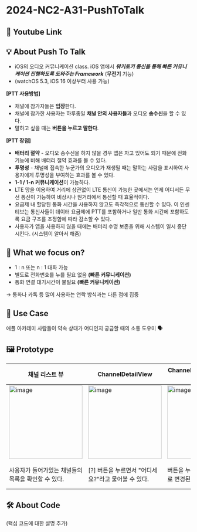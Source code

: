 # 2024-NC2-A31-PushToTalk
## 🎥 Youtube Link


## 💡 About Push To Talk

- iOS의 오디오 커뮤니케이션 class. iOS 앱에서 ***워키토키 통신을 통해 빠른 커뮤니케이션 진행하도록 도와주는 Framework*** (**무전기** 기능)
- (watchOS 5.3, iOS 16 이상부터 사용 가능)

**[PTT 사용방법]**

- 채널에 참가자들은 **입장**한다.
- 채널에 참가한 사용자는 하루종일 **채널 안의 사용자들**과 오디오 **송수신**을 할 수 있다.
- 말하고 싶을 때는 **버튼을 누르고 말한다**.

**[PTT 장점]**

- **배터리 절약** - 오디오 송수신을 하지 않을 경우 앱은 자고 있어도 되기 때문에 전화기능에 비해 배터리 절약 효과를 볼 수 있다.
- **투명성** - 채널에 접속한 누군가의 오디오가 재생될 때는 말하는 사람을 표시하여 사용자에게 투명성을 부여하는 효과를 볼 수 있다.
- **1-1 / 1-n 커뮤니케이션**이 가능하다.
- LTE 망을 이용하여 거리에 상관없이 LTE 통신이 가능한 곳에서는 언제 어디서든 무선 통신이 가능하여 비상시나 원거리에서 통신할 때 효율적이다.
- 요금제 내 할당된 통화 시간을 사용하지 않고도 즉각적으로 통신할 수 있다. 이 인센티브는 통신사들이 데이터 요금제에 PTT를 포함하거나 일반 통화 시간에 포함하도록 요금 구조를 조정함에 따라 감소할 수 있다.
- 사용자가 앱을 사용하지 않을 때에는 배터리 수명 보존을 위해 시스템이 일시 중단 시킨다. (시스템이 알아서 해줌)


## 🎯 What we focus on?

- 1 : n 또는 n : 1 대화 가능
- 별도로 전화번호를 누를 필요 없음 **(빠른 커뮤니케이션)**
- 통화 연결 대기시간이 불필요 **(빠른 커뮤니케이션)**

→ 통화나 카톡 등 많이 사용하는 연락 방식과는 다른 점에 집중

## 💼 Use Case
애플 아카데미 사람들이 약속 상대가 어디인지 궁금할 때의 소통 도우미 🗣️

## 🖼️ Prototype

|  채널 리스트 뷰 | ChannelDetailView  | ChannelDetailView에서 말할 때  | NewChannelView  |
|---|---|---|---|
|<img width="200" alt="image" src="https://github.com/DeveloperAcademy-POSTECH/2024-NC2-A31-PushToTalk/assets/102604192/cae3e08d-be0f-4301-9a76-8e25d7c7ab71">|<img width="200" alt="image" src="https://github.com/DeveloperAcademy-POSTECH/2024-NC2-A31-PushToTalk/assets/102604192/0f836793-c079-4189-994a-8b81510d536e">|<img width="200" alt="image" src="https://github.com/DeveloperAcademy-POSTECH/2024-NC2-A31-PushToTalk/assets/102604192/0c4d46b2-dd49-4111-a0c4-4e143963ae7b">|<img width="200" alt="image" src="https://github.com/DeveloperAcademy-POSTECH/2024-NC2-A31-PushToTalk/assets/102604192/3ccda0bb-0a08-43d7-9b89-9a6447740450">|
|사용자가 들어가있는 채널들의 목록을 확인할 수 있다.|[?] 버튼을 누르면서 "어디세요?"라고 물어볼 수 있다.|버튼을 누르는 순간 [!] 버튼으로 변경된다.|[+]버튼을 통해 채널명을 설정하고 원하는 사람을 채널에 추가할 수 있다.|
## 🛠️ About Code
(핵심 코드에 대한 설명 추가)
